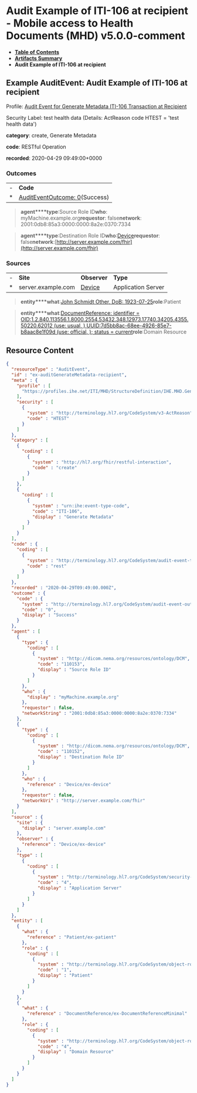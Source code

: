 # Audit Example of ITI-106 at recipient - Mobile access to Health Documents (MHD) v5.0.0-comment

* [**Table of Contents**](toc.md)
* [**Artifacts Summary**](artifacts.md)
* **Audit Example of ITI-106 at recipient**

## Example AuditEvent: Audit Example of ITI-106 at recipient

Profile: [Audit Event for Generate Metadata ITI-106 Transaction at Recipient](StructureDefinition-IHE.MHD.GenerateMetadata.Audit.Recipient.md)

Security Label: test health data (Details: ActReason code HTEST = 'test health data')

**category**: create, Generate Metadata

**code**: RESTful Operation

**recorded**: 2020-04-29 09:49:00+0000

### Outcomes

| | |
| :--- | :--- |
| - | **Code** |
| * | [AuditEventOutcome: 0](http://terminology.hl7.org/6.5.0/CodeSystem-audit-event-outcome.html#audit-event-outcome-0)(Success) |

> **agent****type**:Source Role ID**who**: myMachine.example.org**requestor**: false**network**: 2001:0db8:85a3:0000:0000:8a2e:0370:7334

> **agent****type**:Destination Role ID**who**:[Device](Device-ex-device.md)**requestor**: false**network**:[http://server.example.com/fhir](http://server.example.com/fhir)

### Sources

| | | | |
| :--- | :--- | :--- | :--- |
| - | **Site** | **Observer** | **Type** |
| * | server.example.com | [Device](Device-ex-device.md) | Application Server |

> **entity****what**:[John Schmidt Other, DoB: 1923-07-25](Patient-ex-patient.md)**role**:Patient

> **entity****what**:[DocumentReference: identifier = OID:1.2.840.113556.1.8000.2554.53432.348.12973.17740.34205.4355.50220.62012 (use: usual, ),UUID:7d5bb8ac-68ee-4926-85e7-b8aac8e1f09d (use: official, ); status = current](DocumentReference-ex-DocumentReferenceMinimal.md)**role**:Domain Resource



## Resource Content

```json
{
  "resourceType" : "AuditEvent",
  "id" : "ex-auditGenerateMetadata-recipient",
  "meta" : {
    "profile" : [
      "https://profiles.ihe.net/ITI/MHD/StructureDefinition/IHE.MHD.GenerateMetadata.Audit.Recipient"
    ],
    "security" : [
      {
        "system" : "http://terminology.hl7.org/CodeSystem/v3-ActReason",
        "code" : "HTEST"
      }
    ]
  },
  "category" : [
    {
      "coding" : [
        {
          "system" : "http://hl7.org/fhir/restful-interaction",
          "code" : "create"
        }
      ]
    },
    {
      "coding" : [
        {
          "system" : "urn:ihe:event-type-code",
          "code" : "ITI-106",
          "display" : "Generate Metadata"
        }
      ]
    }
  ],
  "code" : {
    "coding" : [
      {
        "system" : "http://terminology.hl7.org/CodeSystem/audit-event-type",
        "code" : "rest"
      }
    ]
  },
  "recorded" : "2020-04-29T09:49:00.000Z",
  "outcome" : {
    "code" : {
      "system" : "http://terminology.hl7.org/CodeSystem/audit-event-outcome",
      "code" : "0",
      "display" : "Success"
    }
  },
  "agent" : [
    {
      "type" : {
        "coding" : [
          {
            "system" : "http://dicom.nema.org/resources/ontology/DCM",
            "code" : "110153",
            "display" : "Source Role ID"
          }
        ]
      },
      "who" : {
        "display" : "myMachine.example.org"
      },
      "requestor" : false,
      "networkString" : "2001:0db8:85a3:0000:0000:8a2e:0370:7334"
    },
    {
      "type" : {
        "coding" : [
          {
            "system" : "http://dicom.nema.org/resources/ontology/DCM",
            "code" : "110152",
            "display" : "Destination Role ID"
          }
        ]
      },
      "who" : {
        "reference" : "Device/ex-device"
      },
      "requestor" : false,
      "networkUri" : "http://server.example.com/fhir"
    }
  ],
  "source" : {
    "site" : {
      "display" : "server.example.com"
    },
    "observer" : {
      "reference" : "Device/ex-device"
    },
    "type" : [
      {
        "coding" : [
          {
            "system" : "http://terminology.hl7.org/CodeSystem/security-source-type",
            "code" : "4",
            "display" : "Application Server"
          }
        ]
      }
    ]
  },
  "entity" : [
    {
      "what" : {
        "reference" : "Patient/ex-patient"
      },
      "role" : {
        "coding" : [
          {
            "system" : "http://terminology.hl7.org/CodeSystem/object-role",
            "code" : "1",
            "display" : "Patient"
          }
        ]
      }
    },
    {
      "what" : {
        "reference" : "DocumentReference/ex-DocumentReferenceMinimal"
      },
      "role" : {
        "coding" : [
          {
            "system" : "http://terminology.hl7.org/CodeSystem/object-role",
            "code" : "4",
            "display" : "Domain Resource"
          }
        ]
      }
    }
  ]
}

```

